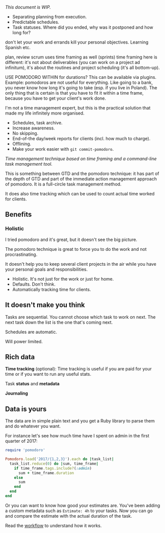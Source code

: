 _This document is WIP._

- Separating planning from execution.
- Predictable schedules.
- Task statuses. Where did you ended, why was it postponed and how long for?

don't let your work and errands kill your personal objectives. Learning Spanish etc.

plan, review
scrum uses time framing as well (sprints)
time framing here is different: it's not about deliverables (you can work on a project ad infinitum), it's about the routines and project scheduling (it's all bottom-up).

USE POMODORO WITHIN for durations? This can be available via plugins.
Example: pomodoros are not useful for everything. Like going to a bank,
you never know how long it's going to take (esp. if you live in Poland).
The only thing that is certain is that you have to fit it within a time frame,
because you have to get your client's work done.

I'm not a time management expert, but this is the practical solution that made my life infinitely more organised.

- Schedules, task archive.
- Increase awareness.
- No skipping.
- End-of-the day/week reports for clients (incl. how much to charge).
- Offlining.
- Make your work easier with `git commit-pomodoro`.


_Time management technique based on time framing and a command-line task management tool._

This is something between GTD and the pomodoro technique: it has part of the depth of GTD and part of the immediate action management approach of pomodoro. It is a full-circle task management method.

It does also time tracking which can be used to count actual time worked for clients.

## Benefits

### Holistic

I tried pomodoro and it's great, but it doesn't see the big picture.

The pomodoro technique is great to force you to do the work and not procrastinating.

It doesn't help you to keep several client projects in the air while you have your
personal goals and responsibilities.

- Holistic. It's not just for the work or just for home.
- Defaults. Don't think.
- Automatically tracking time for clients.

## It doesn't make you think

Tasks are sequential. You cannot choose which task to work on next. The next task down the list is the one that's coming next.

Schedules are automatic.

Will power limited.

## Rich data

**Time tracking** (optional): Time tracking is useful if you are paid for your time or if you want to run any useful stats.

Task **status** and **metadata**

**Journaling**

## Data is yours

The data are in simple plain text and you get a Ruby library to parse them and do whatever you want.

For instance let's see how much time have I spent on admin in the first quarter of 2017:

```ruby
require 'pomodoro'

Pomodoro.load('2017/{1,2,3}').each do |task_list|
  task_list.reduce(0) do |sum, time_frame|
    if time_frame.tags.include?(:admin)
      sum + time_frame.duration
    else
      sum
    end
  end
end
```

Or you can want to know how good your estimates are. You've been adding a custom
metadata such as `Estimate: 4h` to your tasks. Now you can go and compare the estimate
with the actual duration of the task.

Read the [workflow](https://github.com/botanicus/now-task-manager/blob/master/doc/workflow.md)
to understand how it works.
